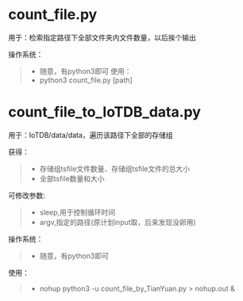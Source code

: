 # count_file.py[](count_file.py)
用于：检索指定路径下全部文件夹内文件数量，以后挨个输出

操作系统：
> * 随意，有python3即可
使用：
> * python3 count_file.py [path]


# count_file_to_IoTDB_data.py[](count_file_to_IoTDB_data.py)
用于：IoTDB/data/data，遍历该路径下全部的存储组  

获得：
> * 存储组tsfile文件数量、存储组tsfile文件的总大小  
> * 全部tsfile数量和大小    

可修改参数:
> * sleep,用于控制循环时间
> * argv,指定的路径(原计划input取，后来发现没卵用)

操作系统：
> * 随意，有python3即可

使用：
> * nohup python3 -u count_file_by_TianYuan.py > nohup.out &
